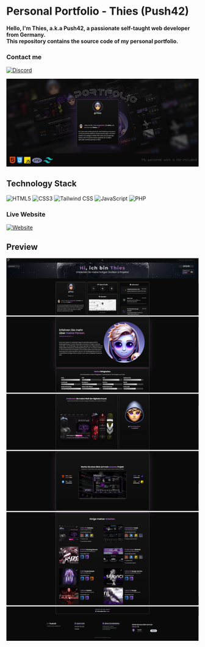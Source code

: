 # Personal Portfolio - Thies (Push42)

**Hello, I'm Thies, a.k.a Push42, a passionate self-taught web developer from Germany.** </br>
**This repository contains the source code of my personal portfolio.**
### Contact me
[![Discord](https://img.shields.io/badge/Discord-push.42-blue?style=flat-square&logo=discord)](https://discord.com/users/265908049707925504)

![Portfolio Banner](./src/assets/portfolio_screen01.png)

## Technology Stack
![HTML5](https://img.shields.io/badge/HTML5-E34F26?style=for-the-badge&logo=html5&logoColor=white)
![CSS3](https://img.shields.io/badge/CSS3-1572B6?style=for-the-badge&logo=css3&logoColor=white)
![Tailwind CSS](https://img.shields.io/badge/Tailwind_CSS-38B2AC?style=for-the-badge&logo=tailwind-css&logoColor=white)
![JavaScript](https://img.shields.io/badge/JavaScript-F7DF1E?style=for-the-badge&logo=javascript&logoColor=black)
![PHP](https://img.shields.io/badge/PHP-777BB4?style=for-the-badge&logo=php&logoColor=white)

### Live Website
[![Website](https://img.shields.io/website?down_color=lightgrey&down_message=offline&up_color=green&up_message=online&url=https%3A%2F%2Fthiesbergenthal.de)](https://thiesbergenthal.de)


## Preview
![Screen01](./src/assets/screen01.png)
![Screen02](./src/assets/screen02.png)
![Screen03](./src/assets/screen03.png)
![Screen04](./src/assets/screen04.png)
![Screen05](./src/assets/screen05.png)
![Screen06](./src/assets/screen06.png)


